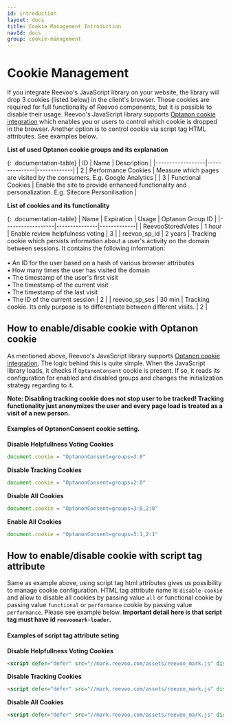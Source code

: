 ```yaml
---
id: introduction
layout: docs
title: Cookie Management Introduction
navId: docs
group: cookie-management
---
```


# Cookie Management

If you integrate Reevoo's JavaScript library on your website, the library will drop 3 cookies (listed below) in the client's browser.
Those cookies are required for full functionality of Reevoo components, but it is possible to disable their usage.
Reevoo's JavaScript library supports [Optanon cookie integration](https://www.cookielaw.org/) which enables you or users to control which
cookie is dropped in the browser.
Another option is to control cookie via script tag HTML attributes. See examples below.

**List of used Optanon cookie groups and its explanation**

{: .documentation-table}
| ID | Name  | Description |
|------------------|---------------|-------------|
| 2 | Performance Cookies | Measure which pages are visited by the consumers. E.g. Google Analytics |
| 3 | Functional Cookies | Enable the site to provide enhanced functionality and personalization. E.g. Sitecore Personilisation |


**List of cookies and its functionality**

{: .documentation-table}
| Name | Expiration | Usage | Optanon Group ID |
|------------------|---------------|-------------|
| ReevooStoredVotes | 1&nbsp;hour | Enable review helpfulness voting | 3 |
| reevoo_sp_id | 2&nbsp;years | Tracking cookie which persists information about a user's activity on the domain between sessions. It contains the following information: <br/> <br/> &bull; An ID for the user based on a hash of various browser attributes <br/> &bull; How many times the user has visited the domain <br/> &bull; The timestamp of the user's first visit <br/> &bull; The timestamp of the current visit <br/> &bull; The timestamp of the last visit <br/> &bull; The ID of the current session | 2 |
| reevoo_sp_ses | 30&nbsp;min | Tracking cookie. Its only purpose is to differentiate between different visits. | 2 |


## How to enable/disable cookie with Optanon cookie

As mentioned above, Reevoo's JavaScript library supports [Optanon cookie integration](https://www.cookielaw.org/).
The logic behind this is quite simple. When the JavaScript library loads, it checks if `OptanonConsent` cookie is present. If so, it reads its configuration for enabled and disabled groups and changes the initialization strategy regarding to it.

**Note: Disabling tracking cookie does not stop user to be tracked! Tracking functionality just anonymizes the user and every page load is treated as a visit of a new person.**


#### Examples of OptanonConsent cookie setting.

**Disable Helpfullness Voting Cookies**
```javascript
document.cookie = "OptanonConsent=groups=3:0"
```

**Disable Tracking Cookies**
```javascript
document.cookie = "OptanonConsent=groups=2:0"
```

**Disable All Cookies**
```javascript
document.cookie = "OptanonConsent=groups=3:0,2:0"
```

**Enable All Cookies**
```javascript
document.cookie = "OptanonConsent=groups=3:1,2:1"
```

## How to enable/disable cookie with script tag attribute

Same as example above, using script tag html attributes gives us possibility to manage cookie configuration. HTML tag attribute name is `disable-cookie` and allow to disable all cookies by passing value `all` or functional cookie by passing value `functional`  or `performance` cookie by passing value `performance`. Please see example below. **Important detail here is that script tag must have id  `reevoomark-loader`.**


#### Examples of script tag attribute seting

**Disable Helpfullness Voting Cookies**
```html
<script defer="defer" src="//mark.reevoo.com/assets/reevoo_mark.js" disable-cookie="functional" id="reevoomark-loader" type="text/javascript"></script>
```

**Disable Tracking Cookies**
```html
<script defer="defer" src="//mark.reevoo.com/assets/reevoo_mark.js" disable-cookie="performance" id="reevoomark-loader" type="text/javascript"></script>
```

**Disable All Cookies**
```html
<script defer="defer" src="//mark.reevoo.com/assets/reevoo_mark.js" disable-cookie="all" id="reevoomark-loader" type="text/javascript"></script>
```
